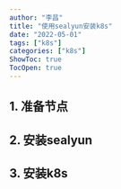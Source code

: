 ```yaml
---
author: "李昌"
title: "使用sealyun安装k8s"
date: "2022-05-01"
tags: ["k8s"]
categories: ["k8s"]
ShowToc: true
TocOpen: true
---
```


## 1. 准备节点

## 2. 安装sealyun

## 3. 安装k8s